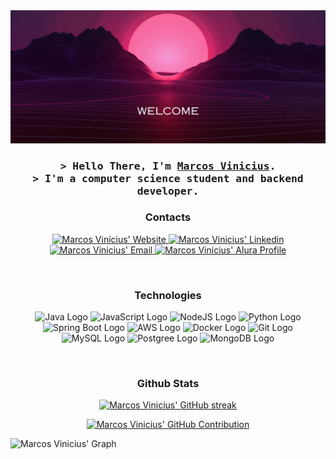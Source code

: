<!-- Banner -->
<div align="center">
  <img src="./Welcome Banner.png" alt="welcome" border="0" al>
</div>

<!-- Intro  -->
<h3 align="center">
  <samp>&gt; Hello There, I'm
    <b>
        <a href="https://marcosviniciusdev.com" target="_blank">Marcos Vinicius</a>.
    </b><br>
    &gt; I'm a computer science student and backend developer.
  </samp>
</h3>

<h3 align="center">Contacts</h3>
<p align="center">
  <a href="https://marcosviniciusdev.com" target="_blank">
    <img src="https://img.shields.io/badge/website-000000?style=for-the-badge&logo=About.me&logoColor=E94D5F" alt="Marcos Vinicius' Website"/>
  </a>
  <a href="https://linkedin.com/in/devmarcosvinicius" target="_blank">
    <img src="https://img.shields.io/badge/-LinkedIn-000?style=for-the-badge&logo=linkedin&logoColor=30A3DC" alt="Marcos Vinicius' Linkedin"/>
  </a>
  <a href="mailto:contato@marcosviniciusdev.com" target="_blank">
    <img src="https://img.shields.io/badge/-Email-000?style=for-the-badge&logo=gmail&logoColor=E94D5F" alt="Marcos Vinicius' Email"/>
  </a>
  <a href="https://alura.com.br/user/devmarcosvinicius" target="_blank">
    <img src="https://img.shields.io/badge/-My%20Alura%20Profile-000?style=for-the-badge&logoColor=30A3DC" alt="Marcos Vinicius' Alura Profile"/>
  </a>
</p>
<br>

<h3 align="center">Technologies</h3>
<p align="center">
    <img src="https://img.shields.io/badge/Java-000?style=for-the-badge&logo=openjdk&logoColor=E94D5F" alt="Java Logo">
    <img src="https://img.shields.io/badge/JavaScript-000?style=for-the-badge&logo=javascript&logoColor=30A3DC" alt="JavaScript Logo">
    <img src="https://img.shields.io/badge/Node.JS-000?style=for-the-badge&logo=node.js&logoColor=E94D5F" alt="NodeJS Logo">
    <img src="https://img.shields.io/badge/Python-000?style=for-the-badge&logo=python&logoColor=30A3DC" alt="Python Logo"><br>
    <img src="https://img.shields.io/badge/Springboot-000?style=for-the-badge&logo=springboot&logoColor=30A3DC" alt="Spring Boot Logo">
    <img src="https://img.shields.io/badge/AWS-000?style=for-the-badge&logo=amazon-aws&logoColor=E94D5F" alt="AWS Logo">
    <img src="https://img.shields.io/badge/Docker-000?style=for-the-badge&logo=docker&logoColor=30A3DC" alt="Docker Logo">
    <img src="https://img.shields.io/badge/Git-000?style=for-the-badge&logo=git&logoColor=E94D5F" alt="Git Logo"><br>
    <img src="https://img.shields.io/badge/MySQL-000?style=for-the-badge&logo=mysql&logoColor=E94D5F" alt="MySQL Logo">
    <img src="https://img.shields.io/badge/Postgresql-000?style=for-the-badge&logo=postgresql&logoColor=30A3DC" alt="Postgree Logo">
    <img src="https://img.shields.io/badge/MongoDB-000?style=for-the-badge&logo=mongodb&logoColor=E94D5F" alt="MongoDB Logo">
</p>
<br>

<h3 align="center">Github Stats</h3>
<p align="center">
  <a href="https://github.com/demarcosvinicius" target="_blank">
    <img src="https://github-readme-streak-stats.herokuapp.com/?user=devmarcosvinicius&theme=radical&border=7F3FBF&background=0D1117" alt="Marcos Vinicius' GitHub streak"/>
  </a>
</p>
<p align="center">
  <a href="https://github.com/devmarcosvinicius" target="_blank">
    <img src="https://github-profile-summary-cards.vercel.app/api/cards/profile-details?username=devmarcosvinicius&theme=radical" alt="Marcos Vinicius' GitHub Contribution"/>
  </a>
</p>
<!-- <a> 
  <a href="https://github.com/devmarcosvinicius" target="_blank"><img alt="Marcos Vinicius' Github Stats" src="https://denvercoder1-github-readme-stats.vercel.app/api?username=devmarcosvinicius&show_icons=true&count_private=true&theme=react&border_color=7F3FBF&bg_color=0D1117&title_color=F85D7F&icon_color=F8D866" height="192px" width="49.5%"/></a>
  <a href="https://github.com/devmarcosvinicius" target="_blank"><img alt="Marcos Vinicius' Top Languages" src="https://denvercoder1-github-readme-stats.vercel.app/api/top-langs/?username=devmarcosvinicius&langs_count=8&layout=compact&theme=react&border_color=7F3FBF&bg_color=0D1117&title_color=F85D7F&icon_color=F8D866" height="192px" width="49.5%"/></a>
  <br/>
</a> -->

![Marcos Vinicius' Graph](https://github-readme-activity-graph.vercel.app/graph?username=devmarcosvinicius&custom_title=Marcos%20Vinicius'%20GitHub%20Activity%20Graph&bg_color=0D1117&color=7F3FBF&line=7F3FBF&point=7F3FBF&area_color=FFFFFF&title_color=FFFFFF&area=true)
